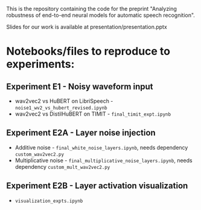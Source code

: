 This is the repository containing the code for the preprint "Analyzing robustness of end-to-end neural models for automatic speech recognition".

Slides for our work is available at presentation/presentation.pptx

# Notebooks/files to reproduce to experiments:

## Experiment E1 - Noisy waveform input

- wav2vec2 vs HuBERT on LibriSpeech - ```noise1_wv2_vs_hubert_revised.ipynb```
- wav2vec2 vs DistilHuBERT on TIMIT - ```final_timit_expt.ipynb```

## Experiment E2A - Layer noise injection
- Additive noise - ```final_white_noise_layers.ipynb```, needs dependency ```custom_wav2vec2.py```
- Multiplicative noise - ```final_multiplicative_noise_layers.ipynb```, needs dependency ```custom_mult_wav2vec2.py```

## Experiment E2B - Layer activation visualization
- ```visualization_expts.ipynb```